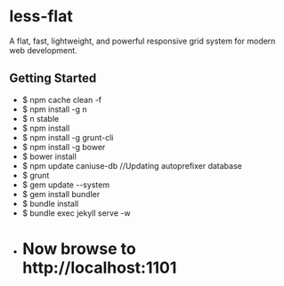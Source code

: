 less-flat
=========

A flat, fast, lightweight, and powerful responsive grid system for modern web development. 

Getting Started
---------------
*  $ npm cache clean -f
*  $ npm install -g n
*  $ n stable
*  $ npm install
*  $ npm install -g grunt-cli
*  $ npm install -g bower
*  $ bower install
*  $ npm update caniuse-db	//Updating autoprefixer database
*  $ grunt
*  $ gem update --system
*  $ gem install bundler
*  $ bundle install
*  $ bundle exec jekyll serve -w
*  # Now browse to http://localhost:1101
